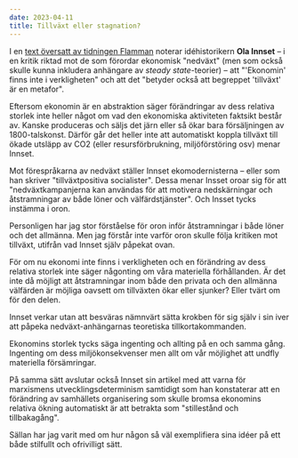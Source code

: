 ```yaml
---
date: 2023-04-11
title: Tillväxt eller stagnation?
---
```

I en [text översatt av tidningen Flamman](http://localhost:1313/2023-04-11-tillvaxt-eller-stagnation/) noterar idéhistorikern **Ola Innset** – i en kritik riktad mot de som förordar ekonomisk "nedväxt" (men som också skulle kunna inkludera anhängare av *steady state*-teorier) – att "'Ekonomin' finns inte i verkligheten" och att det "betyder också att begreppet 'tillväxt' är en metafor".

Eftersom ekonomin är en abstraktion säger förändringar av dess relativa storlek inte heller något om vad den ekonomiska aktiviteten faktsikt består av. Kanske produceras och säljs det järn eller så ökar bara försäljningen av 1800-talskonst. Därför går det heller inte att automatiskt koppla tillväxt till ökade utsläpp av CO2 (eller resursförbrukning, miljöförstöring osv) menar Innset.

Mot förespråkarna av nedväxt ställer Innset ekomodernisterna – eller som han skriver "tillväxtpositiva socialister". Dessa menar Insset oroar sig för att "nedväxtkampanjerna kan användas för att motivera nedskärningar och åtstramningar av både löner och välfärdstjänster". Och Insset tycks instämma i oron.

Personligen har jag stor förståelse för oron inför åtstramningar i både löner och det allmänna. Men jag förstår inte varför oron skulle följa kritiken mot tillväxt, utifrån vad Innset själv påpekat ovan.

För om nu ekonomi inte finns i verkligheten och en förändring av dess relativa storlek inte säger någonting om våra materiella förhållanden. Är det inte då möjligt att åtstramningar inom både den privata och den allmänna välfärden är möjliga oavsett om tillväxten ökar eller sjunker? Eller tvärt om för den delen.

Innset verkar utan att besväras nämnvärt sätta krokben för sig själv i sin iver att påpeka nedväxt-anhängarnas teoretiska tillkortakommanden.

Ekonomins storlek tycks säga ingenting och allting på en och samma gång. Ingenting om dess miljökonsekvenser men allt om vår möjlighet att undfly materiella försämringar.

På samma sätt avslutar också Innset sin artikel med att varna för marxismens utvecklingsdeterminism samtidigt som han konstaterar att en förändring av samhällets organisering som skulle bromsa ekonomins relativa ökning automatiskt är att betrakta som "stillestånd och tillbakagång".

Sällan har jag varit med om hur någon så väl exemplifiera sina idéer på ett både stilfullt och ofrivilligt sätt.